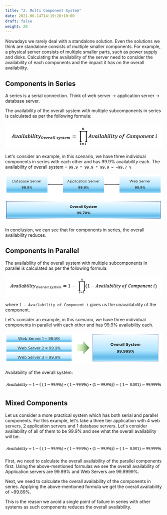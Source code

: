 ```yaml
---
title: "2. Multi Component System"
date: 2021-06-14T14:19:28+10:00
draft: false
weight: 20
---
```


Nowadays we rarely deal with a standalone solution. Even the solutions we think are standalone consists of multiple smaller components. For example, a physical server consists of multiple smaller parts, such as power supply and disks. Calculating the availability of the server need to consider the availability of each components and the impact it has on the overall availability.

## Components in Series

A series is a serial connection. Think of web server -> application server -> database server.

The availability of the overall system with multiple subcomponents in series is calculated as per the following formula:

![Availability overall system](1.7.2-fig-1.png)

Let's consider an example, in this scenario, we have three individual components in series with each other and has 99.9% availability each. The availability of overall system = `99.9 * 99.9 * 99.9 = ~99.7 %`

![Overall system flow](1.7.2-fig-2.png)

In conclusion, we can see that for components in series, the overall availability reduces.

## Components in Parallel

The availability of the overall system with multiple subcomponents in parallel is calculated as per the following formula:

![subcomponents](1.7.2-fig-3.png)

where `1 - Availability of Component i` gives us the unavailability of the component.

Let's consider an example, in this scenario, we have three individual components in parallel with each other and has 99.9% availability each.

![component contribution to availability](1.7.2-fig-4.png)

Availability of the overall system:

![availability overall equation](1.7.2-fig-5.png)

## Mixed Components

Let us consider a more practical system which has both serial and parallel components. For this example, let's take a three tier application with 4 web servers, 2 application servers and 1 database servers. Let's consider availability of all of them to be 99.9% and see what the overall availability will be.

![multi-component availability](1.7.2-fig-5.png)

First, we need to calculate the overall availability of the parallel components first. Using the above-mentioned formulas we see the overall availability of Application servers are 99.99% and Web Servers are 99.9999%.

Next, we need to calculate the overall availability of the components in series. Applying the above-mentioned formula we get the overall availability of ~99.89%.

This is the reason we avoid a single point of failure in series with other systems as such components reduces the overall availability.